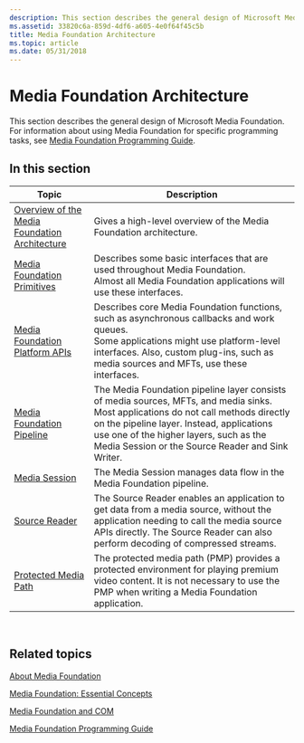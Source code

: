 ```yaml
---
description: This section describes the general design of Microsoft Media Foundation. For information about using Media Foundation for specific programming tasks, see Media Foundation Programming Guide.
ms.assetid: 33820c6a-859d-4df6-a605-4e0f64f45c5b
title: Media Foundation Architecture
ms.topic: article
ms.date: 05/31/2018
---
```


# Media Foundation Architecture

This section describes the general design of Microsoft Media Foundation. For information about using Media Foundation for specific programming tasks, see [Media Foundation Programming Guide](media-foundation-programming-guide.md).

## In this section



| Topic                                                                                                         | Description                                                                                                                                                                                                                                                                                |
|---------------------------------------------------------------------------------------------------------------|--------------------------------------------------------------------------------------------------------------------------------------------------------------------------------------------------------------------------------------------------------------------------------------------|
| [Overview of the Media Foundation Architecture](overview-of-the-media-foundation-architecture.md)<br/> | Gives a high-level overview of the Media Foundation architecture.<br/>                                                                                                                                                                                                               |
| [Media Foundation Primitives](media-foundation-primitives.md)<br/>                                     | Describes some basic interfaces that are used throughout Media Foundation.<br/> Almost all Media Foundation applications will use these interfaces.<br/>                                                                                                                       |
| [Media Foundation Platform APIs](media-foundation-platform-apis.md)<br/>                               | Describes core Media Foundation functions, such as asynchronous callbacks and work queues.<br/> Some applications might use platform-level interfaces. Also, custom plug-ins, such as media sources and MFTs, use these interfaces.<br/>                                       |
| [Media Foundation Pipeline](media-foundation-pipeline.md)<br/>                                         | The Media Foundation pipeline layer consists of media sources, MFTs, and media sinks. Most applications do not call methods directly on the pipeline layer. Instead, applications use one of the higher layers, such as the Media Session or the Source Reader and Sink Writer.<br/> |
| [Media Session](media-session.md)<br/>                                                                 | The Media Session manages data flow in the Media Foundation pipeline.<br/>                                                                                                                                                                                                           |
| [Source Reader](source-reader.md)<br/>                                                                 | The Source Reader enables an application to get data from a media source, without the application needing to call the media source APIs directly. The Source Reader can also perform decoding of compressed streams.<br/>                                                            |
| [Protected Media Path](protected-media-path.md)<br/>                                                   | The protected media path (PMP) provides a protected environment for playing premium video content. It is not necessary to use the PMP when writing a Media Foundation application. <br/>                                                                                             |



 

## Related topics

<dl> <dt>

[About Media Foundation](about-the-media-foundation-sdk.md)
</dt> <dt>

[Media Foundation: Essential Concepts](media-foundation-programming--essential-concepts.md)
</dt> <dt>

[Media Foundation and COM](media-foundation-and-com.md)
</dt> <dt>

[Media Foundation Programming Guide](media-foundation-programming-guide.md)
</dt> </dl>

 

 




